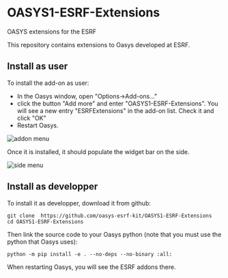 # OASYS1-ESRF-Extensions
OASYS extensions for the ESRF

This repository contains extensions to Oasys developed at ESRF. 

## Install as user

To install the add-on as user: 

+ In the Oasys window, open "Options->Add-ons..."
+ click the button "Add more" and enter "OASYS1-ESRF-Extensions". You will see a new entry "ESRFExtensions" in the add-on list. Check it and click "OK"
+ Restart Oasys.

![addon menu](https://github.com/oasys-esrf-kit/OASYS1-ESRF-Extensions/blob/master/images/image2.png "addon menu")

Once it is installed, it should populate the widget bar on the side.

![side menu](https://github.com/oasys-esrf-kit/OASYS1-ESRF-Extensions/blob/master/images/image1.png "side menu")

## Install as developper

To install it as developper, download it from github:
```
git clone  https://github.com/oasys-esrf-kit/OASYS1-ESRF-Extensions
cd OASYS1-ESRF-Extensions
```

Then link the source code to your Oasys python (note that you must use the python that Oasys uses):  
```
python -m pip install -e . --no-deps --no-binary :all:
```

When restarting Oasys, you will see the ESRF addons there.




